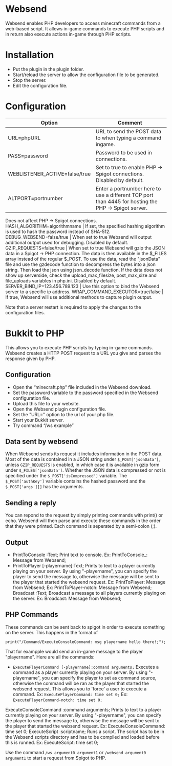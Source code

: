 # Websend

Websend enables PHP developers to access minecraft commands from a web-based script.
It allows in-game commands to execute PHP scripts and in return also execute actions in-game through PHP scripts.

# Installation

* Put the plugin in the plugin folder.
* Start/reload the server to allow the configuration file to be generated.
* Stop the server.
* Edit the configuration file.

# Configuration


Option | Comment
-------|--------
URL=phpURL | URL to send the POST data to when typing a command ingame.
PASS=password | Password to be used in connections.
WEBLISTENER_ACTIVE=false/true | Set to true to enable PHP -> Spigot connections. Disabled by default.
ALTPORT=portnumber | Enter a portnumber here to use a different TCP port than 4445 for hosting the PHP -> Spigot server.
Does not affect PHP -> Spigot connections.
HASH_ALGORITHM=algorithmname | If set, the specified hashing algorithm is used to hash the password instead of SHA-512.
DEBUG_WEBSEND=false/true | When set to true Websend will output additional output used for debugging. Disabled by default.
GZIP_REQUESTS=false/true | When set to true Websend will gzip the JSON data in a Spigot -> PHP connection. The data is then available in the $_FILES array instead of the regular $_POST. To use the data, read the "jsonData" file and use the gzdecode function to decompress the bytes into a json string. Then load the json using json_decode function. If the data does not show up serverside, check the upload_max_filesize, post_max_size and file_uploads variables in php.ini. Disabled by default.
SERVER_BIND_IP=123.456.789.123 | Use this option to bind the Websend server to a specific ip address.
WRAP_COMMAND_EXECUTOR=true/false | If true, Websend will use additional methods to capture plugin output. 

Note that a server restart is required to apply the changes to the configuration files.

# Bukkit to PHP 

This allows you to execute PHP scripts by typing in-game commands. Websend creates a HTTP POST request to a URL you give and parses the response given by PHP.

## Configuration

* Open the “minecraft.php” file included in the Websend download.
* Set the password variable to the password specified in the Websend configuration file.
* Upload this file to your website.
* Open the Websend plugin configuration file.
* Set the "URL=" option to the url of your php file.
* Start your Bukkit server.
* Try command “/ws example”

## Data sent by websend

When Websend sends its request it includes information in the POST data.  Most of the data is contained in a JSON string under `$_POST['jsonData']`, unless `GZIP_REQUESTS` is enabled, in which case it is available in gzip form under `$_FILES['jsonData']`. Whether the JSON data is compressed or not is specified under the `$_POST['isCompressed']` variable. The `$_POST['authKey']` variable contains the hashed password and the `$_POST['args'][]` has the arguments.

## Sending a reply

You can repond to the request by simply printing commands with print() or echo. Websend will then parse and execute these commands in the order that they were printed. Each command is seperated by a semi-colon (;).

## Output

* PrintToConsole :Text;
  Print text to console.
  Ex: PrintToConsole_: Message from Websend;
* PrintToPlayer [-playername]:Text;
    Prints to text to a player currently playing on your server.
    By using "-playername", you can specify the player to send the message to, otherwise the message will be sent to the player that started the websend request.
    Ex: PrintToPlayer: Message from Websend;
    Ex: PrintToPlayer-notch: Message from Websend;
    Broadcast :Text;
    Broadcast a message to all players currently playing on the server.
    Ex: Broadcast: Message from Websend;

## PHP Commands

These commands can be sent back to spigot in order to execute something on the server. This happens in the format of

    print("/Command/ExecuteConsoleCommand: msg playername hello there!;");
  
That for exampple would send an in-game message to the player "playername".
Here are all the commands:

* `ExecutePlayerCommand [-playername]:command arguments;` Executes a command as a player currently playing on your server. By using "-playername", you can specify the player to set as command source, otherwise the command will be ran as the player that started the websend request. This allows you to 'force' a user to execute a command.
  Ex: `ExecutePlayerCommand: time set 0;`
  Ex: `ExecutePlayerCommand-notch: time set 0;`
  
  
ExecuteConsoleCommand :command arguments;
Prints to text to a player currently playing on your server.
By using "-playername", you can specify the player to send the message to, otherwise the message will be sent to the player that started the websend request.
Ex: ExecuteConsoleCommand: time set 0;
ExecuteScript :scriptname;
Runs a script. The script has to be in the Websend scripts directory and has to be compiled and loaded before this is runned.
Ex: ExecuteScript: time set 0;



Use the command `/ws argument0 argument1` or `/websend argument0 argument1` to start a request from Spigot to PHP. 
